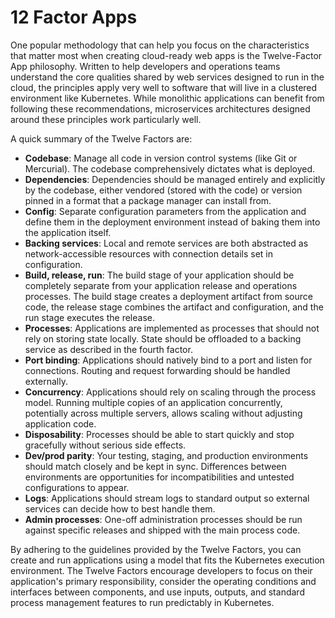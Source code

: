 # 12 Factor Apps

One popular methodology that can help you focus on the characteristics that matter most when creating cloud-ready web apps is the Twelve-Factor App philosophy. Written to help developers and operations teams understand the core qualities shared by web services designed to run in the cloud, the principles apply very well to software that will live in a clustered environment like Kubernetes. While monolithic applications can benefit from following these recommendations, microservices architectures designed around these principles work particularly well.

A quick summary of the Twelve Factors are:

- **Codebase**: Manage all code in version control systems (like Git or Mercurial). The codebase comprehensively dictates what is deployed.
- **Dependencies**: Dependencies should be managed entirely and explicitly by the codebase, either vendored (stored with the code) or version pinned in a format that a package manager can install from.
- **Config**: Separate configuration parameters from the application and define them in the deployment environment instead of baking them into the application itself.
- **Backing services**: Local and remote services are both abstracted as network-accessible resources with connection details set in configuration.
- **Build, release, run**: The build stage of your application should be completely separate from your application release and operations processes. The build stage creates a deployment artifact from source code, the release stage combines the artifact and configuration, and the run stage executes the release.
- **Processes**: Applications are implemented as processes that should not rely on storing state locally. State should be offloaded to a backing service as described in the fourth factor.
- **Port binding**: Applications should natively bind to a port and listen for connections. Routing and request forwarding should be handled externally.
- **Concurrency**: Applications should rely on scaling through the process model. Running multiple copies of an application concurrently, potentially across multiple servers, allows scaling without adjusting application code.
- **Disposability**: Processes should be able to start quickly and stop gracefully without serious side effects.
- **Dev/prod parity**: Your testing, staging, and production environments should match closely and be kept in sync. Differences between environments are opportunities for incompatibilities and untested configurations to appear.
- **Logs**: Applications should stream logs to standard output so external services can decide how to best handle them.
- **Admin processes**: One-off administration processes should be run against specific releases and shipped with the main process code.

By adhering to the guidelines provided by the Twelve Factors, you can create and run applications using a model that fits the Kubernetes execution environment. The Twelve Factors encourage developers to focus on their application's primary responsibility, consider the operating conditions and interfaces between components, and use inputs, outputs, and standard process management features to run predictably in Kubernetes.
